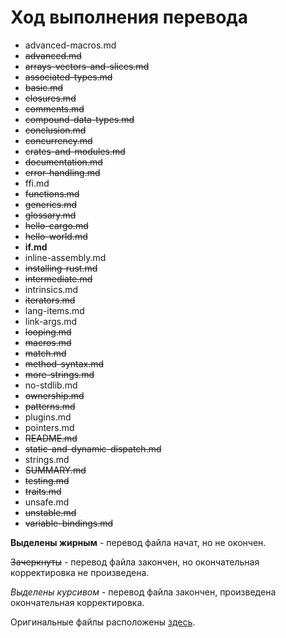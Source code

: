 # Ход выполнения перевода

* advanced-macros.md
* ~~advanced.md~~
* ~~arrays-vectors-and-slices.md~~
* ~~associated-types.md~~
* ~~basic.md~~
* ~~closures.md~~
* ~~comments.md~~
* ~~compound-data-types.md~~
* ~~conclusion.md~~
* ~~concurrency.md~~
* ~~crates-and-modules.md~~
* ~~documentation.md~~
* ~~error-handling.md~~
* ffi.md
* ~~functions.md~~
* ~~generics.md~~
* ~~glossary.md~~
* ~~hello-cargo.md~~
* ~~hello-world.md~~
* **if.md**
* inline-assembly.md
* ~~installing-rust.md~~
* ~~intermediate.md~~
* intrinsics.md
* ~~iterators.md~~
* lang-items.md
* link-args.md
* ~~looping.md~~
* ~~macros.md~~
* ~~match.md~~
* ~~method-syntax.md~~
* ~~more-strings.md~~
* no-stdlib.md
* ~~ownership.md~~
* ~~patterns.md~~
* plugins.md
* pointers.md
* ~~README.md~~
* ~~static-and-dynamic-dispatch.md~~
* strings.md
* ~~SUMMARY.md~~
* ~~testing.md~~
* ~~traits.md~~
* unsafe.md
* ~~unstable.md~~
* ~~variable-bindings.md~~

**Выделены жирным** - перевод файла начат, но не окончен.

~~Зачеркнуты~~ - перевод файла закончен, но окончательная корректировка не произведена.

*Выделены курсивом* - перевод файла закончен, произведена окончательная корректировка.

Оригинальные файлы расположены [здесь](https://github.com/rust-lang/rust/tree/master/src/doc/trpl).
